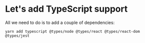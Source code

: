 # Let's add TypeScript support
All we need to do is to add a couple of dependencies:
```shell
yarn add typescript @types/node @types/react @types/react-dom @types/jest
```
